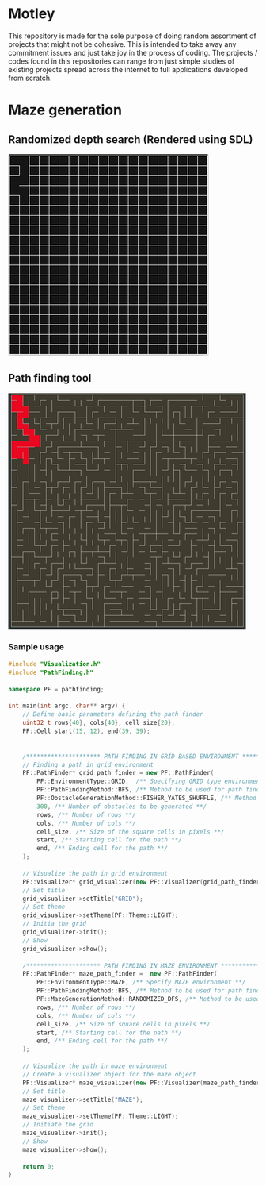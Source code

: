 # Motley
This repository is made for the sole purpose of doing random assortment of projects that might not be cohesive. This is intended to take away any commitment issues and just take joy in the process of coding. The projects / codes found in this repositories can range from just simple studies of existing projects spread across the internet to full applications developed from scratch. 

# Maze generation

## Randomized depth search (Rendered using SDL)
![maze](SDL_exploration/images/mazegen.gif)

## Path finding tool
![maze_bfs](PathFinding/images/maze_bfs.gif)

### Sample usage
```cpp
#include "Visualization.h"
#include "PathFinding.h"

namespace PF = pathfinding;

int main(int argc, char** argv) {
    // Define basic parameters defining the path finder
    uint32_t rows{40}, cols{40}, cell_size{20};
    PF::Cell start(15, 12), end(39, 39);


    /********************* PATH FINDING IN GRID BASED ENVIRONMENT *******************/
    // Finding a path in grid environment
    PF::PathFinder* grid_path_finder = new PF::PathFinder(
        PF::EnvironmentType::GRID,  /** Specifying GRID type environment **/
        PF::PathFindingMethod::BFS, /** Method to be used for path finding **/
        PF::ObstacleGenerationMethod::FISHER_YATES_SHUFFLE, /** Method to be used for generation of random obstacles **/
        300, /** Number of obstacles to be generated **/
        rows, /** Number of rows **/
        cols, /** Number of cols **/
        cell_size, /** Size of the square cells in pixels **/
        start, /** Starting cell for the path **/
        end, /** Ending cell for the path **/
    );

    // Visualize the path in grid environment
    PF::Visualizer* grid_visualizer(new PF::Visualizer(grid_path_finder));
    // Set title
    grid_visualizer->setTitle("GRID");
    // Set theme
    grid_visualizer->setTheme(PF::Theme::LIGHT);
    // Initia the grid
    grid_visualizer->init();
    // Show
    grid_visualizer->show();

    /********************* PATH FINDING IN MAZE ENVIRONMENT *************************/
    PF::PathFinder* maze_path_finder =  new PF::PathFinder(
        PF::EnvironmentType::MAZE, /** Specify MAZE environment **/
        PF::PathFindingMethod::BFS, /** Method to be used for path finding **/
        PF::MazeGenerationMethod::RANDOMIZED_DFS, /** Method to be used for maze generation **/
        rows, /** Number of rows **/
        cols, /** Number of cols **/
        cell_size, /** Size of square cells in pixels **/
        start, /** Starting cell for the path **/
        end, /** Ending cell for the path **/
    );

    // Visualize the path in maze environment
    // Create a visualizer object for the maze object
    PF::Visualizer* maze_visualizer(new PF::Visualizer(maze_path_finder));
    // Set title
    maze_visualizer->setTitle("MAZE");
    // Set theme
    maze_visualizer->setTheme(PF::Theme::LIGHT);
    // Initiate the grid
    maze_visualizer->init();
    // Show
    maze_visualizer->show();

    return 0;
}
```


